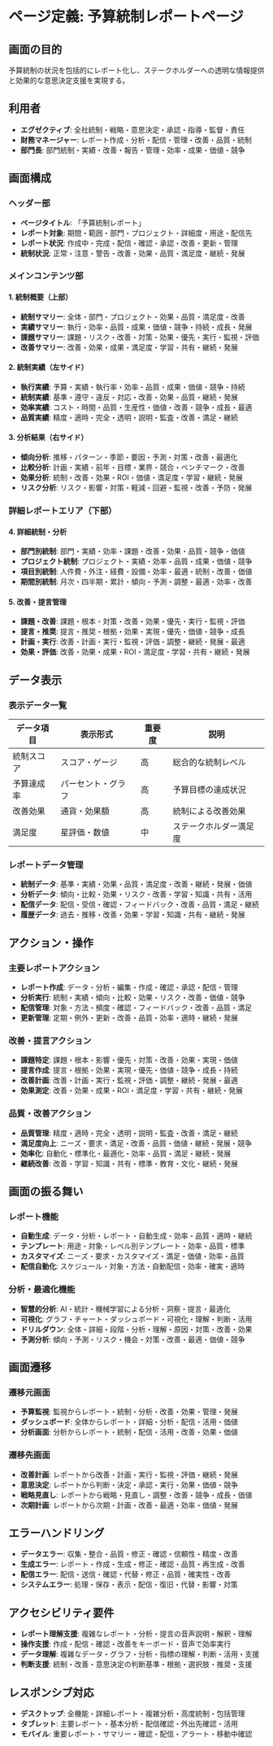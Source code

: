 # ページ定義: 予算統制レポートページ

## 画面の目的
予算統制の状況を包括的にレポート化し、ステークホルダーへの透明な情報提供と効果的な意思決定支援を実現する。

## 利用者
- **エグゼクティブ**: 全社統制・戦略・意思決定・承認・指導・監督・責任
- **財務マネージャー**: レポート作成・分析・配信・管理・改善・品質・統制
- **部門長**: 部門統制・実績・改善・報告・管理・効率・成果・価値・競争

## 画面構成

### ヘッダー部
- **ページタイトル**: 「予算統制レポート」
- **レポート対象**: 期間・範囲・部門・プロジェクト・詳細度・用途・配信先
- **レポート状況**: 作成中・完成・配信・確認・承認・改善・更新・管理
- **統制状況**: 正常・注意・警告・改善・効果・品質・満足度・継続・発展

### メインコンテンツ部

#### 1. 統制概要（上部）
- **統制サマリー**: 全体・部門・プロジェクト・効果・品質・満足度・改善
- **実績サマリー**: 執行・効率・品質・成果・価値・競争・持続・成長・発展
- **課題サマリー**: 課題・リスク・改善・対策・効果・優先・実行・監視・評価
- **改善サマリー**: 改善・効果・成果・満足度・学習・共有・継続・発展

#### 2. 統制実績（左サイド）
- **執行実績**: 予算・実績・執行率・効率・品質・成果・価値・競争・持続
- **統制実績**: 基準・遵守・違反・対応・改善・効果・品質・継続・発展
- **効率実績**: コスト・時間・品質・生産性・価値・改善・競争・成長・最適
- **品質実績**: 精度・適時・完全・透明・説明・監査・改善・満足・継続

#### 3. 分析結果（右サイド）
- **傾向分析**: 推移・パターン・季節・要因・予測・対策・改善・最適化
- **比較分析**: 計画・実績・前年・目標・業界・競合・ベンチマーク・改善
- **効果分析**: 統制・改善・効果・ROI・価値・満足度・学習・継続・発展
- **リスク分析**: リスク・影響・対策・軽減・回避・監視・改善・予防・発展

### 詳細レポートエリア（下部）

#### 4. 詳細統制・分析
- **部門別統制**: 部門・実績・効率・課題・改善・効果・品質・競争・価値
- **プロジェクト統制**: プロジェクト・実績・効率・品質・成果・価値・競争
- **項目別統制**: 人件費・外注・経費・設備・効率・最適・統制・改善・価値
- **期間別統制**: 月次・四半期・累計・傾向・予測・調整・最適・効率・改善

#### 5. 改善・提言管理
- **課題・改善**: 課題・根本・対策・改善・効果・優先・実行・監視・評価
- **提言・推奨**: 提言・推奨・根拠・効果・実現・優先・価値・競争・成長
- **計画・実行**: 改善・計画・実行・監視・評価・調整・継続・発展・最適
- **効果・評価**: 改善・効果・成果・ROI・満足度・学習・共有・継続・発展

## データ表示

### 表示データ一覧
| データ項目 | 表示形式 | 重要度 | 説明 |
|-----------|---------|--------|------|
| 統制スコア | スコア・ゲージ | 高 | 総合的な統制レベル |
| 予算達成率 | パーセント・グラフ | 高 | 予算目標の達成状況 |
| 改善効果 | 通貨・効果額 | 高 | 統制による改善効果 |
| 満足度 | 星評価・数値 | 中 | ステークホルダー満足度 |

### レポートデータ管理
- **統制データ**: 基準・実績・効果・品質・満足度・改善・継続・発展・価値
- **分析データ**: 傾向・比較・効果・リスク・改善・学習・知識・共有・活用
- **配信データ**: 配信・受信・確認・フィードバック・改善・品質・満足・継続
- **履歴データ**: 過去・推移・改善・効果・学習・知識・共有・継続・発展

## アクション・操作

### 主要レポートアクション
- **レポート作成**: データ・分析・編集・作成・確認・承認・配信・管理
- **分析実行**: 統制・実績・傾向・比較・効果・リスク・改善・価値・競争
- **配信管理**: 対象・方法・頻度・確認・フィードバック・改善・品質・満足
- **更新管理**: 定期・例外・更新・改善・品質・効率・適時・継続・発展

### 改善・提言アクション
- **課題特定**: 課題・根本・影響・優先・対策・改善・効果・実現・価値
- **提言作成**: 提言・根拠・効果・実現・優先・価値・競争・成長・持続
- **改善計画**: 改善・計画・実行・監視・評価・調整・継続・発展・最適
- **効果測定**: 改善・効果・成果・ROI・満足度・学習・共有・継続・発展

### 品質・改善アクション
- **品質管理**: 精度・適時・完全・透明・説明・監査・改善・満足・継続
- **満足度向上**: ニーズ・要求・満足・改善・品質・価値・継続・発展・競争
- **効率化**: 自動化・標準化・最適化・効率・品質・満足・継続・発展
- **継続改善**: 改善・学習・知識・共有・標準・教育・文化・継続・発展

## 画面の振る舞い

### レポート機能
- **自動生成**: データ・分析・レポート・自動生成・効率・品質・適時・継続
- **テンプレート**: 用途・対象・レベル別テンプレート・効率・品質・標準
- **カスタマイズ**: ニーズ・要求・カスタマイズ・満足・価値・効率・品質
- **配信自動化**: スケジュール・対象・方法・自動配信・効率・確実・適時

### 分析・最適化機能
- **智慧的分析**: AI・統計・機械学習による分析・洞察・提言・最適化
- **可視化**: グラフ・チャート・ダッシュボード・可視化・理解・判断・活用
- **ドリルダウン**: 全体・詳細・段階・分析・理解・原因・対策・改善・効果
- **予測分析**: 傾向・予測・リスク・機会・対策・改善・最適・価値・競争

## 画面遷移

### 遷移元画面
- **予算監視**: 監視からレポート・統制・分析・改善・効果・管理・発展
- **ダッシュボード**: 全体からレポート・詳細・分析・配信・活用・価値
- **分析画面**: 分析からレポート・統制・配信・活用・改善・効果・価値

### 遷移先画面
- **改善計画**: レポートから改善・計画・実行・監視・評価・継続・発展
- **意思決定**: レポートから判断・決定・承認・実行・効果・価値・競争
- **戦略見直し**: レポートから戦略・見直し・調整・改善・競争・成長・価値
- **次期計画**: レポートから次期・計画・改善・最適・効率・価値・発展

## エラーハンドリング
- **データエラー**: 収集・整合・品質・修正・確認・信頼性・精度・改善
- **生成エラー**: レポート・作成・生成・修正・確認・品質・再生成・改善
- **配信エラー**: 配信・送信・確認・代替・修正・品質・確実性・改善
- **システムエラー**: 処理・保存・表示・配信・復旧・代替・影響・対策

## アクセシビリティ要件
- **レポート理解支援**: 複雑なレポート・分析・提言の音声説明・解釈・理解
- **操作支援**: 作成・配信・確認・改善をキーボード・音声で効率実行
- **データ理解**: 複雑なデータ・グラフ・分析・指標の理解・判断・活用・支援
- **判断支援**: 統制・改善・意思決定の判断基準・根拠・選択肢・推奨・支援

## レスポンシブ対応
- **デスクトップ**: 全機能・詳細レポート・複雑分析・高度統制・包括管理
- **タブレット**: 主要レポート・基本分析・配信確認・外出先確認・活用
- **モバイル**: 重要レポート・サマリー・確認・配信・アラート・移動中確認